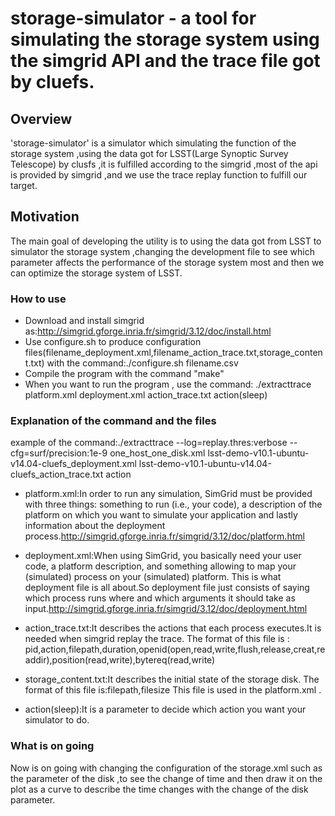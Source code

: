 # storage-simulator - a tool for simulating the storage system  using the simgrid API and the trace file  got by cluefs.

## Overview
'storage-simulator' is a simulator which simulating the function of the storage system ,using the data got for LSST(Large Synoptic Survey Telescope) by clusfs ,it is fulfilled according to the simgrid ,most of the api is provided by simgrid ,and we use the trace replay function to fulfill our target.

## Motivation
The main goal of developing the utility is to using the data got from LSST to simulator the storage system ,changing the development file to see which parameter affects the  performance of the storage system most and then we can optimize the storage system of LSST.

### How to use
*  Download and install simgrid as:http://simgrid.gforge.inria.fr/simgrid/3.12/doc/install.html
*  Use configure.sh to produce configuration files(filename_deployment.xml,filename_action_trace.txt,storage_content.txt) with the command:./configure.sh filename.csv
*  Compile the program with the command "make"
* When you want to run the program , use the command:
./extracttrace  platform.xml deployment.xml action_trace.txt action(sleep)

### Explanation of the command and the files

example of the command:./extracttrace --log=replay.thres:verbose --cfg=surf/precision:1e-9 one_host_one_disk.xml lsst-demo-v10.1-ubuntu-v14.04-cluefs_deployment.xml lsst-demo-v10.1-ubuntu-v14.04-cluefs_action_trace.txt action

 * platform.xml:In order to run any simulation, SimGrid must be provided with three things: something to run (i.e., your code), a description of the platform on which you want to simulate your application and lastly information about the deployment process.http://simgrid.gforge.inria.fr/simgrid/3.12/doc/platform.html
 
 * deployment.xml:When using SimGrid, you basically need your user code, a platform description, and something allowing to map your (simulated) process on your (simulated) platform. This is what deployment file is all about.So deployment file just consists of saying which process runs where and which arguments it should take as input.http://simgrid.gforge.inria.fr/simgrid/3.12/doc/deployment.html
 
 * action_trace.txt:It describes the actions that each process executes.It is needed when simgrid replay the trace.
    The format of this file is :
    pid,action,filepath,duration,openid(open,read,write,flush,release,creat,readdir),position(read,write),bytereq(read,write)
     
 * storage_content.txt:It describes the initial state of the storage disk.
    The format of this file is:filepath,filesize
    This file is used in the platform.xml .

 * action(sleep):It is a parameter to decide which action you want your simulator to do.

### What is on going 
Now is on going with changing the configuration of the storage.xml such as the parameter of the disk ,to see the change of time and then draw it on the plot as a curve to describe the time changes with the change of the disk parameter.




